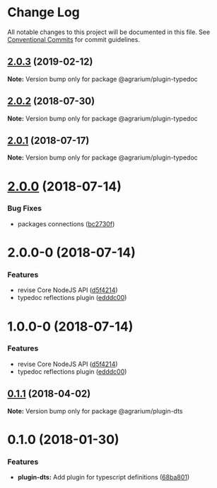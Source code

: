 # Change Log

All notable changes to this project will be documented in this file.
See [Conventional Commits](https://conventionalcommits.org) for commit guidelines.

## [2.0.3](https://github.com/agrarium/agrarium/compare/@agrarium/plugin-typedoc@2.0.2...@agrarium/plugin-typedoc@2.0.3) (2019-02-12)

**Note:** Version bump only for package @agrarium/plugin-typedoc





<a name="2.0.2"></a>
## [2.0.2](https://github.com/agrarium/agrarium/compare/@agrarium/plugin-typedoc@2.0.1...@agrarium/plugin-typedoc@2.0.2) (2018-07-30)




**Note:** Version bump only for package @agrarium/plugin-typedoc

<a name="2.0.1"></a>
## [2.0.1](https://github.com/agrarium/agrarium/compare/@agrarium/plugin-typedoc@2.0.0...@agrarium/plugin-typedoc@2.0.1) (2018-07-17)




**Note:** Version bump only for package @agrarium/plugin-typedoc

<a name="2.0.0"></a>
# [2.0.0](https://github.com/agrarium/agrarium/compare/@agrarium/plugin-typedoc@2.0.0-0...@agrarium/plugin-typedoc@2.0.0) (2018-07-14)


### Bug Fixes

* packages connections ([bc2730f](https://github.com/agrarium/agrarium/commit/bc2730f))




<a name="2.0.0-0"></a>
# 2.0.0-0 (2018-07-14)


### Features

* revise Core NodeJS API ([d5f4214](https://github.com/agrarium/agrarium/commit/d5f4214))
* typedoc reflections plugin ([edddc00](https://github.com/agrarium/agrarium/commit/edddc00))




<a name="1.0.0-0"></a>
# 1.0.0-0 (2018-07-14)


### Features

* revise Core NodeJS API ([d5f4214](https://github.com/agrarium/agrarium/commit/d5f4214))
* typedoc reflections plugin ([edddc00](https://github.com/agrarium/agrarium/commit/edddc00))




<a name="0.1.1"></a>
## [0.1.1](https://github.com/agrarium/agrarium/compare/@agrarium/plugin-dts@0.1.0...@agrarium/plugin-dts@0.1.1) (2018-04-02)




**Note:** Version bump only for package @agrarium/plugin-dts

<a name="0.1.0"></a>
# 0.1.0 (2018-01-30)


### Features

* **plugin-dts:** Add plugin for typescript definitions ([68ba801](https://github.com/agrarium/agrarium/commit/68ba801))
